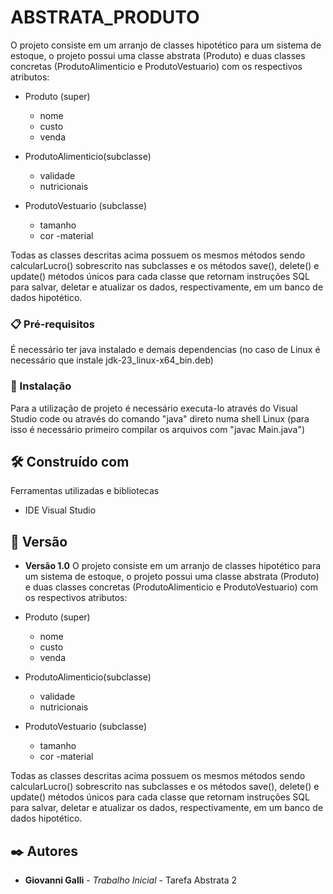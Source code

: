 # ABSTRATA_PRODUTO

O projeto consiste em um arranjo de classes hipotético para um sistema de estoque, o projeto possui uma classe abstrata (Produto) e duas classes concretas (ProdutoAlimenticio e ProdutoVestuario) com os respectivos atributos:  
* Produto (super)
    - nome
    - custo
    - venda

* ProdutoAlimenticio(subclasse)
    - validade
    - nutricionais

* ProdutoVestuario (subclasse)
    - tamanho
    - cor
    -material

Todas as classes descritas acima possuem os mesmos métodos sendo calcularLucro() sobrescrito nas subclasses e os métodos save(), delete() e update() métodos únicos para cada classe que retornam instruções SQL para salvar, deletar e atualizar os dados, respectivamente, em um banco de dados hipotético. 

### 📋 Pré-requisitos

É necessário ter java instalado e demais dependencias (no caso de Linux é necessário que instale jdk-23_linux-x64_bin.deb)

### 🔧 Instalação

Para a utilização de projeto é necessário executa-lo através do Visual Studio code ou através do comando "java" direto numa shell Linux (para isso é necessário primeiro compilar os arquivos com "javac Main.java")

## 🛠️ Construído com

Ferramentas utilizadas e bibliotecas

* IDE Visual Studio

## 📌 Versão

* **Versão 1.0** O projeto consiste em um arranjo de classes hipotético para um sistema de estoque, o projeto possui uma classe abstrata (Produto) e duas classes concretas (ProdutoAlimenticio e ProdutoVestuario) com os respectivos atributos:  
* Produto (super)
    - nome
    - custo
    - venda

* ProdutoAlimenticio(subclasse)
    - validade
    - nutricionais

* ProdutoVestuario (subclasse)
    - tamanho
    - cor
    -material

Todas as classes descritas acima possuem os mesmos métodos sendo calcularLucro() sobrescrito nas subclasses e os métodos save(), delete() e update() métodos únicos para cada classe que retornam instruções SQL para salvar, deletar e atualizar os dados, respectivamente, em um banco de dados hipotético.

## ✒️ Autores

* **Giovanni Galli** - *Trabalho Inicial* - Tarefa Abstrata 2

